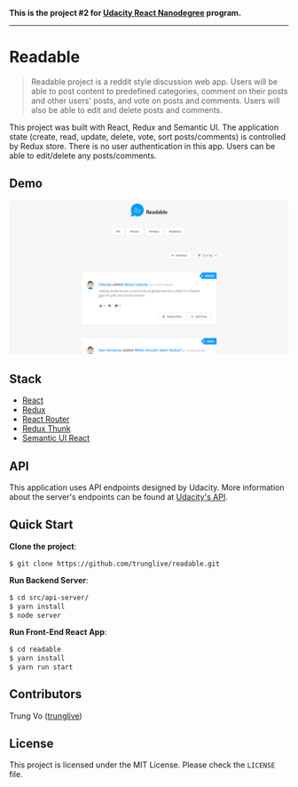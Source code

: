 **This is the project #2 for [Udacity React Nanodegree](https://www.udacity.com/course/react-nanodegree--nd019) program.**

---

# Readable

> Readable project is a reddit style discussion web app. Users will be able to post content to predefined categories, comment on their posts and other users' posts, and vote on posts and comments. Users will also be able to edit and delete posts and comments.

This project was built with React, Redux and Semantic UI. The application state (create, read, update, delete, vote, sort posts/comments) is controlled by Redux store. There is no user authentication in this app. Users can be able to edit/delete any posts/comments.

## Demo

![screenshot](readable-demo.png)

## Stack

* [React](https://github.com/facebook/react)
* [Redux](https://github.com/reactjs/redux)
* [React Router](https://github.com/ReactTraining/react-router)
* [Redux Thunk](https://github.com/gaearon/redux-thunk)
* [Semantic UI React](https://react.semantic-ui.com/introduction)

## API

This application uses API endpoints designed by Udacity. More information about the server's endpoints can be found at [Udacity's API](https://github.com/udacity/reactnd-project-readable-starter/blob/master/README.md).

## Quick Start

**Clone the project**:

```shell
$ git clone https://github.com/trunglive/readable.git
```

**Run Backend Server**:

```shell
$ cd src/api-server/
$ yarn install
$ node server
```

**Run Front-End React App**:

```shell
$ cd readable
$ yarn install
$ yarn run start
```

## Contributors

Trung Vo ([trunglive](https://github.com/trunglive))

## License

This project is licensed under the MIT License. Please check the `LICENSE` file.
